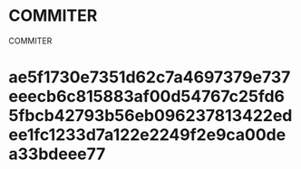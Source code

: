 # COMMITER
COMMITER






# ae5f1730e7351d62c7a4697379e737eeecb6c815883af00d54767c25fd65fbcb42793b56eb096237813422edee1fc1233d7a122e2249f2e9ca00dea33bdeee77
